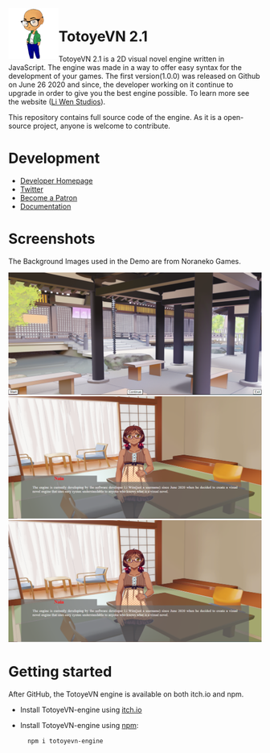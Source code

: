 <!--![TotoyeVN.js](https://raw.github.com/LiWen780/TotoyeVN-engine/master/TVN_logo.png)-->
<img align="left" src="Development/images/TVN-logo2.png" width="100px"/>
<h1>TotoyeVN 2.1</h1>

TotoyeVN 2.1 is a 2D visual novel engine written in JavaScript. The engine was made in a way to offer easy syntax for the development of your games. The first version(1.0.0) was released on Github on June 26 2020 and since, the developer working on it continue to upgrade in order to give you the best engine possible. To learn more see the website ([Li Wen Studios](http://liwenstudios.fun/TotoyeVN.php)).

This repository contains full source code of the engine. As it is a open-source project, anyone is welcome to contribute.

# Development

* [Developer Homepage](http://liwenstudios.fun)
* [Twitter](https://twitter.com/liwenstudios)
* [Become a Patron](https://www.patreon.com/liwenstudios)
* [Documentation](http://liwenstudios.fun/TotoyeVN.php)

# Screenshots
The Background Images used in the Demo are from Noraneko Games.

![Screenshot1](Development/images/tvn_screenshot1.PNG "Screenshot1")
![Screenshot2](Development/images/tvn_screenshot2.PNG "Screenshot2")
![Screenshot3](Development/images/tvn_screenshot2.PNG "Screenshot3")

# Getting started

After GitHub, the TotoyeVN engine is available on both itch.io and npm.

* Install TotoyeVN-engine using [itch.io](https://li-wen-studios.itch.io/totoye-vn)

* Install TotoyeVN-engine using [npm](https://www.npmjs.com/package/totoyevn-engine):

		npm i totoyevn-engine
	
